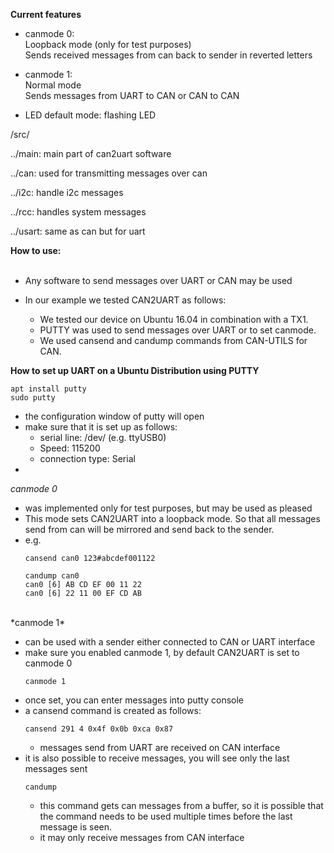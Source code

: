 **Current features** <br />
  - canmode 0: <br />
    Loopback mode (only for test purposes) <br />
    Sends received messages from can back to sender in reverted letters <br />   
    
 - canmode 1: <br />
    Normal mode <br />
    Sends messages from UART to CAN or CAN to CAN <br />
    
 - LED default mode: flashing LED <br /> 

  /src/ <br />

  ../main: main part of can2uart software <br />

  ../can: used for transmitting messages over can <br />

  ../i2c: handle i2c messages <br />

  ../rcc: handles system messages <br />

  ../usart: same as can but for uart <br />
  
**How to use:** <br />
 <br />
- Any software to send messages over UART or CAN may be used <br />

- In our example we tested CAN2UART as follows: <br />
  - We tested our device on Ubuntu 16.04 in combination with a TX1. <br />
  - PUTTY was used to send messages over UART or to set canmode. <br />
  - We used cansend and candump commands from CAN-UTILS for CAN. <br />

**How to set up UART on a Ubuntu Distribution using PUTTY** <br />

```
apt install putty
sudo putty
```

- the configuration window of putty will open
- make sure that it is set up as follows:
  - serial line: /dev/<uart port> (e.g. ttyUSB0)
  - Speed: 115200
  - connection type: Serial
- 

*canmode 0* <br />

- was implemented only for test purposes, but may be used as pleased <br />
- This mode sets CAN2UART into a loopback mode. So that all messages send from can will be mirrored and send back to the sender. <br />
- e.g. <br />
  ```
  cansend can0 123#abcdef001122
  ```
  ```
  candump can0
  can0 [6] AB CD EF 00 11 22
  can0 [6] 22 11 00 EF CD AB 
  ```
<br />
*canmode 1* <br />

- can be used with a sender either connected to CAN or UART interface <br />
- make sure you enabled canmode 1, by default CAN2UART is set to canmode 0 <br />
  ```
  canmode 1
  ```
- once set, you can enter messages into putty console <br />
- a cansend command is created as follows: <br />
  ```
  cansend 291 4 0x4f 0x0b 0xca 0x87
  ```
  - messages send from UART are received on CAN interface
- it is also possible to receive messages, you will see only the last messages sent <br />
  ```
  candump
  ```
  - this command gets can messages from a buffer, so it is possible that the command needs to be used multiple times before the last message is seen. <br />
  - it may only receive messages from CAN interface
  
    
